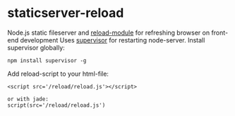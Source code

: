 # staticserver-reload
Node.js static fileserver and [reload-module](//www.npmjs.com/package/reload) for refreshing browser on front-end development
Uses [supervisor](//github.com/petruisfan/node-supervisor) for restarting node-server.
Install supervisor globally:
```
npm install supervisor -g
```
Add reload-script to your html-file:
```
<script src='/reload/reload.js'></script>

or with jade:
script(src='/reload/reload.js')
```
